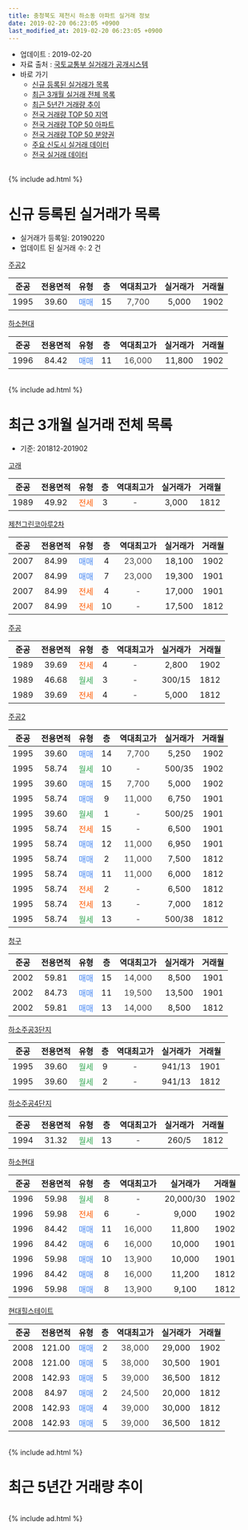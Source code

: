 ```yaml
---
title: 충청북도 제천시 하소동 아파트 실거래 정보
date: 2019-02-20 06:23:05 +0900
last_modified_at: 2019-02-20 06:23:05 +0900
---
```


* 업데이트 : 2019-02-20
* 자료 출처 : [국토교통부 실거래가 공개시스템](http://rt.molit.go.kr)
* 바로 가기
    * [신규 등록된 실거래가 목록](#신규-등록된-실거래가-목록)
    * [최근 3개월 실거래 전체 목록](#최근-3개월-실거래-전체-목록)
    * [최근 5년간 거래량 추이](#최근-5년간-거래량-추이)
    * [전국 거래량 TOP 50 지역](https://inasie.github.io/apt-trade-info/최근-3개월-전국에서-가장-거래가-많이-발생한-지역)
    * [전국 거래량 TOP 50 아파트](https://inasie.github.io/apt-trade-info/최근-3개월-전국에서-가장-거래가-많이-발생한-아파트)
    * [전국 거래량 TOP 50 분양권](https://inasie.github.io/apt-trade-info/최근-3개월-전국에서-가장-거래가-많이-발생한-분양권)
    * [주요 신도시 실거래 데이터](https://inasie.github.io/apt-trade-info/주요-신도시)
    * [전국 실거래 데이터](https://inasie.github.io/apt-trade-info/전국)
<br>
{% include ad.html %}
<br>

# 신규 등록된 실거래가 목록
* 실거래가 등록일: 20190220
* 업데이트 된 실거래 수: 2 건


[주공2](https://search.naver.com/search.naver?query=%EC%B6%A9%EC%B2%AD%EB%B6%81%EB%8F%84+%EC%A0%9C%EC%B2%9C%EC%8B%9C+%ED%95%98%EC%86%8C%EB%8F%99+%EC%A3%BC%EA%B3%B52)

|준공|전용면적|유형|층|역대최고가|실거래가|거래월|
|:---:|:---:|:---:|:---:|:---:|:---:|:---:|
|1995|39.60|<span style="color:#4285f3">매매</span>|15|<span style="color:#444444">7,700</span>|5,000|1902|

[하소현대](https://search.naver.com/search.naver?query=%EC%B6%A9%EC%B2%AD%EB%B6%81%EB%8F%84+%EC%A0%9C%EC%B2%9C%EC%8B%9C+%ED%95%98%EC%86%8C%EB%8F%99+%ED%95%98%EC%86%8C%ED%98%84%EB%8C%80)

|준공|전용면적|유형|층|역대최고가|실거래가|거래월|
|:---:|:---:|:---:|:---:|:---:|:---:|:---:|
|1996|84.42|<span style="color:#4285f3">매매</span>|11|<span style="color:#444444">16,000</span>|11,800|1902|


<br>
{% include ad.html %}
<br>

# 최근 3개월 실거래 전체 목록
* 기준: 201812-201902


[고래](https://search.naver.com/search.naver?query=%EC%B6%A9%EC%B2%AD%EB%B6%81%EB%8F%84+%EC%A0%9C%EC%B2%9C%EC%8B%9C+%ED%95%98%EC%86%8C%EB%8F%99+%EA%B3%A0%EB%9E%98)

|준공|전용면적|유형|층|역대최고가|실거래가|거래월|
|:---:|:---:|:---:|:---:|:---:|:---:|:---:|
|1989|49.92|<span style="color:#ff5a00">전세</span>|3|<span style="color:#444444">-</span>|3,000|1812|

[제천그린코아루2차](https://search.naver.com/search.naver?query=%EC%B6%A9%EC%B2%AD%EB%B6%81%EB%8F%84+%EC%A0%9C%EC%B2%9C%EC%8B%9C+%ED%95%98%EC%86%8C%EB%8F%99+%EC%A0%9C%EC%B2%9C%EA%B7%B8%EB%A6%B0%EC%BD%94%EC%95%84%EB%A3%A82%EC%B0%A8)

|준공|전용면적|유형|층|역대최고가|실거래가|거래월|
|:---:|:---:|:---:|:---:|:---:|:---:|:---:|
|2007|84.99|<span style="color:#4285f3">매매</span>|4|<span style="color:#444444">23,000</span>|18,100|1902|
|2007|84.99|<span style="color:#4285f3">매매</span>|7|<span style="color:#444444">23,000</span>|19,300|1901|
|2007|84.99|<span style="color:#ff5a00">전세</span>|4|<span style="color:#444444">-</span>|17,000|1901|
|2007|84.99|<span style="color:#ff5a00">전세</span>|10|<span style="color:#444444">-</span>|17,500|1812|

[주공](https://search.naver.com/search.naver?query=%EC%B6%A9%EC%B2%AD%EB%B6%81%EB%8F%84+%EC%A0%9C%EC%B2%9C%EC%8B%9C+%ED%95%98%EC%86%8C%EB%8F%99+%EC%A3%BC%EA%B3%B5)

|준공|전용면적|유형|층|역대최고가|실거래가|거래월|
|:---:|:---:|:---:|:---:|:---:|:---:|:---:|
|1989|39.69|<span style="color:#ff5a00">전세</span>|4|<span style="color:#444444">-</span>|2,800|1902|
|1989|46.68|<span style="color:#34a853">월세</span>|3|<span style="color:#444444">-</span>|300/15|1812|
|1989|39.69|<span style="color:#ff5a00">전세</span>|4|<span style="color:#444444">-</span>|5,000|1812|

[주공2](https://search.naver.com/search.naver?query=%EC%B6%A9%EC%B2%AD%EB%B6%81%EB%8F%84+%EC%A0%9C%EC%B2%9C%EC%8B%9C+%ED%95%98%EC%86%8C%EB%8F%99+%EC%A3%BC%EA%B3%B52)

|준공|전용면적|유형|층|역대최고가|실거래가|거래월|
|:---:|:---:|:---:|:---:|:---:|:---:|:---:|
|1995|39.60|<span style="color:#4285f3">매매</span>|14|<span style="color:#444444">7,700</span>|5,250|1902|
|1995|58.74|<span style="color:#34a853">월세</span>|10|<span style="color:#444444">-</span>|500/35|1902|
|1995|39.60|<span style="color:#4285f3">매매</span>|15|<span style="color:#444444">7,700</span>|5,000|1902|
|1995|58.74|<span style="color:#4285f3">매매</span>|9|<span style="color:#444444">11,000</span>|6,750|1901|
|1995|39.60|<span style="color:#34a853">월세</span>|1|<span style="color:#444444">-</span>|500/25|1901|
|1995|58.74|<span style="color:#ff5a00">전세</span>|15|<span style="color:#444444">-</span>|6,500|1901|
|1995|58.74|<span style="color:#4285f3">매매</span>|12|<span style="color:#444444">11,000</span>|6,950|1901|
|1995|58.74|<span style="color:#4285f3">매매</span>|2|<span style="color:#444444">11,000</span>|7,500|1812|
|1995|58.74|<span style="color:#4285f3">매매</span>|11|<span style="color:#444444">11,000</span>|6,000|1812|
|1995|58.74|<span style="color:#ff5a00">전세</span>|2|<span style="color:#444444">-</span>|6,500|1812|
|1995|58.74|<span style="color:#ff5a00">전세</span>|13|<span style="color:#444444">-</span>|7,000|1812|
|1995|58.74|<span style="color:#34a853">월세</span>|13|<span style="color:#444444">-</span>|500/38|1812|

[청구](https://search.naver.com/search.naver?query=%EC%B6%A9%EC%B2%AD%EB%B6%81%EB%8F%84+%EC%A0%9C%EC%B2%9C%EC%8B%9C+%ED%95%98%EC%86%8C%EB%8F%99+%EC%B2%AD%EA%B5%AC)

|준공|전용면적|유형|층|역대최고가|실거래가|거래월|
|:---:|:---:|:---:|:---:|:---:|:---:|:---:|
|2002|59.81|<span style="color:#4285f3">매매</span>|15|<span style="color:#444444">14,000</span>|8,500|1901|
|2002|84.73|<span style="color:#4285f3">매매</span>|11|<span style="color:#444444">19,500</span>|13,500|1901|
|2002|59.81|<span style="color:#4285f3">매매</span>|13|<span style="color:#444444">14,000</span>|8,500|1812|

[하소주공3단지](https://search.naver.com/search.naver?query=%EC%B6%A9%EC%B2%AD%EB%B6%81%EB%8F%84+%EC%A0%9C%EC%B2%9C%EC%8B%9C+%ED%95%98%EC%86%8C%EB%8F%99+%ED%95%98%EC%86%8C%EC%A3%BC%EA%B3%B53%EB%8B%A8%EC%A7%80)

|준공|전용면적|유형|층|역대최고가|실거래가|거래월|
|:---:|:---:|:---:|:---:|:---:|:---:|:---:|
|1995|39.60|<span style="color:#34a853">월세</span>|9|<span style="color:#444444">-</span>|941/13|1901|
|1995|39.60|<span style="color:#34a853">월세</span>|2|<span style="color:#444444">-</span>|941/13|1812|

[하소주공4단지](https://search.naver.com/search.naver?query=%EC%B6%A9%EC%B2%AD%EB%B6%81%EB%8F%84+%EC%A0%9C%EC%B2%9C%EC%8B%9C+%ED%95%98%EC%86%8C%EB%8F%99+%ED%95%98%EC%86%8C%EC%A3%BC%EA%B3%B54%EB%8B%A8%EC%A7%80)

|준공|전용면적|유형|층|역대최고가|실거래가|거래월|
|:---:|:---:|:---:|:---:|:---:|:---:|:---:|
|1994|31.32|<span style="color:#34a853">월세</span>|13|<span style="color:#444444">-</span>|260/5|1812|

[하소현대](https://search.naver.com/search.naver?query=%EC%B6%A9%EC%B2%AD%EB%B6%81%EB%8F%84+%EC%A0%9C%EC%B2%9C%EC%8B%9C+%ED%95%98%EC%86%8C%EB%8F%99+%ED%95%98%EC%86%8C%ED%98%84%EB%8C%80)

|준공|전용면적|유형|층|역대최고가|실거래가|거래월|
|:---:|:---:|:---:|:---:|:---:|:---:|:---:|
|1996|59.98|<span style="color:#34a853">월세</span>|8|<span style="color:#444444">-</span>|20,000/30|1902|
|1996|59.98|<span style="color:#ff5a00">전세</span>|6|<span style="color:#444444">-</span>|9,000|1902|
|1996|84.42|<span style="color:#4285f3">매매</span>|11|<span style="color:#444444">16,000</span>|11,800|1902|
|1996|84.42|<span style="color:#4285f3">매매</span>|6|<span style="color:#444444">16,000</span>|10,000|1901|
|1996|59.98|<span style="color:#4285f3">매매</span>|10|<span style="color:#444444">13,900</span>|10,000|1901|
|1996|84.42|<span style="color:#4285f3">매매</span>|8|<span style="color:#444444">16,000</span>|11,200|1812|
|1996|59.98|<span style="color:#4285f3">매매</span>|8|<span style="color:#444444">13,900</span>|9,100|1812|

[현대힐스테이트](https://search.naver.com/search.naver?query=%EC%B6%A9%EC%B2%AD%EB%B6%81%EB%8F%84+%EC%A0%9C%EC%B2%9C%EC%8B%9C+%ED%95%98%EC%86%8C%EB%8F%99+%ED%98%84%EB%8C%80%ED%9E%90%EC%8A%A4%ED%85%8C%EC%9D%B4%ED%8A%B8)

|준공|전용면적|유형|층|역대최고가|실거래가|거래월|
|:---:|:---:|:---:|:---:|:---:|:---:|:---:|
|2008|121.00|<span style="color:#4285f3">매매</span>|2|<span style="color:#444444">38,000</span>|29,000|1902|
|2008|121.00|<span style="color:#4285f3">매매</span>|5|<span style="color:#444444">38,000</span>|30,500|1901|
|2008|142.93|<span style="color:#4285f3">매매</span>|5|<span style="color:#444444">39,000</span>|36,500|1812|
|2008|84.97|<span style="color:#4285f3">매매</span>|2|<span style="color:#444444">24,500</span>|20,000|1812|
|2008|142.93|<span style="color:#4285f3">매매</span>|4|<span style="color:#444444">39,000</span>|30,000|1812|
|2008|142.93|<span style="color:#4285f3">매매</span>|5|<span style="color:#444444">39,000</span>|36,500|1812|


<br>
{% include ad.html %}
<br>

# 최근 5년간 거래량 추이


<div style="width:100%;">
    <canvas id="deal_progress" height="200"></canvas>
</div>

<script>
new Chart(document.getElementById("deal_progress"), {
    type: 'line',
    data: {
        labels: ['201402','201403','201404','201405','201406','201407','201408','201409','201410','201411','201412','201501','201502','201503','201504','201505','201506','201507','201508','201509','201510','201511','201512','201601','201602','201603','201604','201605','201606','201607','201608','201609','201610','201611','201612','201701','201702','201703','201704','201705','201706','201707','201708','201709','201710','201711','201712','201801','201802','201803','201804','201805','201806','201807','201808','201809','201810','201811','201812','201901','201902'],
        datasets: [{
            label: '매매',
            pointRadius: 1,
            data: [16, 24, 18, 19, 14, 21, 20, 26, 20, 15, 9, 17, 18, 22, 28, 26, 17, 18, 16, 13, 10, 18, 12, 26, 30, 22, 22, 16, 21, 12, 21, 9, 14, 11, 10, 8, 24, 21, 15, 19, 25, 21, 19, 15, 11, 15, 10, 14, 9, 16, 19, 8, 14, 11, 12, 13, 16, 14, 9, 8, 5],
            borderColor: "rgba(255, 201, 14, 1)",
            backgroundColor: "rgba(255, 201, 14, 0.5)",
            fill: false,
            lineTension: 0
        },{
            label: '전월세',
            pointRadius: 1,
            data: [10, 10, 6, 9, 7, 10, 6, 10, 6, 4, 6, 9, 12, 8, 7, 9, 5, 5, 9, 5, 4, 3, 6, 11, 15, 7, 5, 7, 9, 2, 15, 4, 11, 10, 5, 9, 5, 16, 9, 10, 6, 12, 7, 10, 5, 7, 8, 13, 16, 12, 9, 7, 9, 10, 7, 8, 9, 6, 9, 4, 4],
            borderColor: "rgba(0, 141, 185, 1)",
            backgroundColor: "rgba(0, 141, 185, 0.5)",
            fill: false,
            lineTension: 0
        }
        ]
    },
    options: {
        responsive: true,
        title: {
            display: false
        },
        tooltips: {
            mode: 'index',
            intersect: false
        },
        hover: {
            mode: 'nearest',
            intersect: true
        },
        scales: {
            xAxes: [{
                display: true,
                scaleLabel: {
                    display: true,
                    labelString: '년/월'
                }
            }],
            yAxes: [{
                display: true,
                ticks: {
                    suggestedMin: 0,
                },
                scaleLabel: {
                    display: true,
                    labelString: '실거래 수'
                }
            }]
        }
    }
});

</script>


<br>
{% include ad.html %}
<br>

